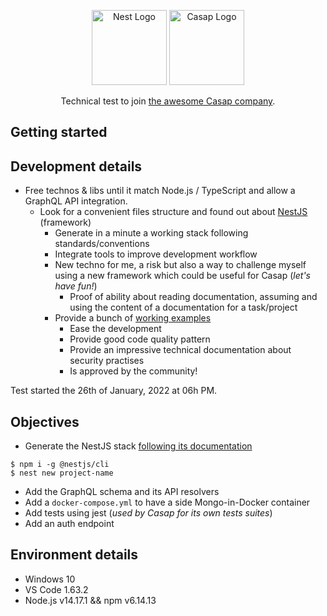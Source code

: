 <p align="center">
  <a href="http://nestjs.com/" target="blank"><img src="https://nestjs.com/img/logo-small.svg" width="120" alt="Nest Logo" /></a>
  <a href="https://info.casap.com/" target="blank"><img src="https://maddyness.twic.pics/2021/11/Capture-decran-2021-11-26-a-11.05.03.png" width="120" alt="Casap Logo" /></a>
</p>

<p align="center">Technical test to join <a href="https://info.casap.com/" target="_blank">the awesome Casap company</a>.</p>

## Getting started

## Development details

- Free technos & libs until it match Node.js / TypeScript and allow a GraphQL API integration.
  - Look for a convenient files structure and found out about [NestJS](https://github.com/nestjs/nest) (framework)
    - Generate in a minute a working stack following standards/conventions
    - Integrate tools to improve development workflow
    - New techno for me, a risk but also a way to challenge myself using a new framework which could be useful for Casap (_let's have fun!_)
      - Proof of ability about reading documentation, assuming and using the content of a documentation for a task/project
    - Provide a bunch of [working examples](https://github.com/nestjs/nest/tree/master/sample)
      - Ease the development
      - Provide good code quality pattern
      - Provide an impressive technical documentation about security practises
      - Is approved by the community!

Test started the 26th of January, 2022 at 06h PM.

## Objectives

- Generate the NestJS stack [following its documentation](https://docs.nestjs.com/)

```
$ npm i -g @nestjs/cli
$ nest new project-name
```

- Add the GraphQL schema and its API resolvers
- Add a `docker-compose.yml` to have a side Mongo-in-Docker container
- Add tests using jest (_used by Casap for its own tests suites_)
- Add an auth endpoint

## Environment details

- Windows 10
- VS Code 1.63.2
- Node.js v14.17.1 && npm v6.14.13
